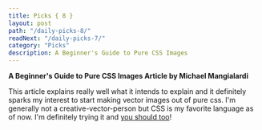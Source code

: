 ```yaml
---
title: Picks { 8 }
layout: post
path: "/daily-picks-8/"
readNext: "/daily-picks-7/"
category: "Picks"
description: A Beginner's Guide to Pure CSS Images
---
```


**A Beginner's Guide to Pure CSS Images Article by Michael Mangialardi**

This article explains really well what it intends to explain and it definitely sparks my interest to start making vector images out of pure css. I'm generally not a creative-vector-person but CSS is my favorite language as of now. I'm definitely trying it and <a href="https://medium.com/coding-artist/a-beginners-guide-to-pure-css-images-ef9a5d069dd2" target="_blank">you should too</a>!
